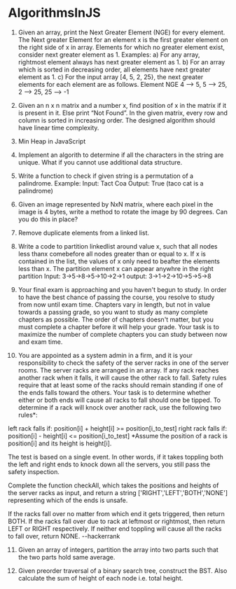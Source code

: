 # AlgorithmsInJS

1) Given an array, print the Next Greater Element (NGE) for every element. The Next greater Element for an element x is the first greater element on the right side of x in array. Elements for which no greater element exist, consider next greater element as ­1. Examples:
  a) For any array, rightmost element always has next greater element as ­1.
  b) For an array which is sorted in decreasing order, all elements have next greater element as ­1. c) For the input array [4, 5, 2, 25}, the next greater elements for each element are as follows. Element NGE
  4 --> 5,
  5 --> 25,
  2 --> 25,
  25 --> -1

2) Given an n x n matrix and a number x, find position of x in the matrix if it is present in it. Else print “Not Found”. In the given matrix, every row and column is sorted in increasing order. The designed algorithm should have linear time complexity.

3) Min Heap in JavaScript

4) Implement an algorith to determine if all the characters in the string are unique. What if you cannot use additional data structure.

5) Write a function to check if given string is a permutation of a palindrome.
    Example:
    Input: Tact Coa
    Output: True (taco cat is a palindrome)
    
6) Given an image represented by NxN matrix, where each pixel in the image is 4 bytes, write a method to rotate the image by 90 degrees. Can you do this in place?

7) Remove duplicate elements from a linked list.

8) Write a code to partition linkedlist around  value x, such that all nodes less thanx comebefore all nodes greater than or equal to x. If x is contained in the list, the values of x only need to beafter the elements less than x. The partition element x can appear anywhre in the right partition
  Input: 3->5->8->5->10->2->1
  output: 3->1->2->10->5->5->8
  
9) Your final exam is approaching and you haven't begun to study. In order to have the best chance of passing the course, you resolve to study from now until exam time. Chapters vary in length, but not in value towards a passing grade, so you want to study as many complete chapters as possible. The order of chapters doesn't matter, but you must complete a chapter before it will help your grade.
Your task is to maximize the number of complete chapters you can study between now and exam time.

10) You are appointed as a system admin in a firm, and it is your responsibility to check the safety of the server racks in one of the server rooms. The server racks are arranged in an array. If any rack reaches another rack when it falls, it will cause the other rack to fall. Safety rules require that at least some of the racks should remain standing if one of the ends falls toward the others.
Your task is to determine whether either or both ends will cause all racks to fall should one be tipped. To determine if a rack will knock over another rack, use the following two rules*:
  
  left rack falls if: position[i] + height[i] >= position[i_to_test]
  right rack falls if: position[i] - height[i] <= position[i_to_test]
  *Assume the position of a rack is position[i] and its height is height[i].

  The test is based on a single event. In other words, if it takes toppling both the left and right ends to knock down all the servers, you still pass the safety inspection.

  Complete the function checkAll, which takes the positions and heights of the server racks as input, and return a string ['RIGHT','LEFT','BOTH','NONE']  representing which of the ends is unsafe.

  If the racks fall over no matter from which end it gets triggered, then return BOTH. If the racks fall over due to rack at leftmost or rightmost, then return LEFT or RIGHT respectively. If neither end toppling will cause all the racks to fall over, return NONE.
  --hackerrank
  
11) Given an array of integers, partition the array into two parts such that the two parts hold same average. 

12) Given preorder traversal of a binary search tree, construct the BST.
  Also calculate the sum of height of each node i.e. total height.
 
